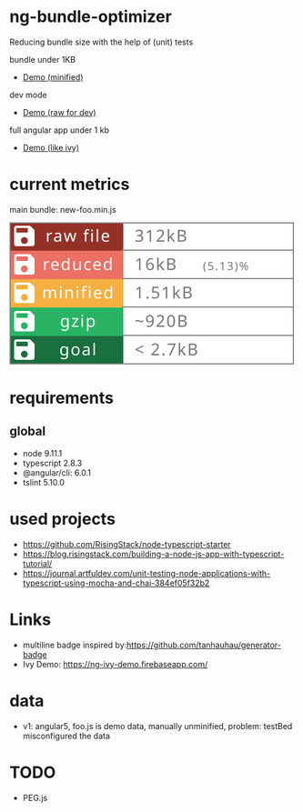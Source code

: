 


# ng-bundle-optimizer
Reducing bundle size with the help of (unit) tests

bundle under 1KB
* [Demo (minified)](https://willi84.github.io/ng-bundle-optimizer/demo/prod)

dev mode
* [Demo (raw for dev)](https://willi84.github.io/ng-bundle-optimizer/demo/dev)

full angular app under 1 kb
* [Demo (like ivy)](https://willi84.github.io/ng-bundle-optimizer/demo/ivy) 

# current metrics
main bundle: new-foo.min.js

<img src="badge.svg">




# requirements
## global

* node 9.11.1
* typescript 2.8.3
* @angular/cli: 6.0.1
* tslint 5.10.0



# used projects
* https://github.com/RisingStack/node-typescript-starter
* https://blog.risingstack.com/building-a-node-js-app-with-typescript-tutorial/
* https://journal.artfuldev.com/unit-testing-node-applications-with-typescript-using-mocha-and-chai-384ef05f32b2

# Links
* multiline badge inspired by:https://github.com/tanhauhau/generator-badge
* Ivy Demo: https://ng-ivy-demo.firebaseapp.com/

# data

* v1: angular5, foo.js is demo data, manually unminified, problem: testBed misconfigured the data


# TODO
* PEG.js
